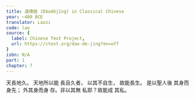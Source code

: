 ```yaml
---
title: 道德經 (Dàodéjīng) in Classical Chinese
year: ~400 BCE
translator: Laozi
code: lao
source: {
  label: Chinese Text Project,
  url: https://ctext.org/dao-de-jing?en=off
}
isbn: N/A
part: 1
chapter: 7
---
```

天長地久。
天地所以能
長且久者，
以其不自生，
故能長生。
是以聖人後
其身而身先；
外其身而身
存。非以其無
私耶？故能成
其私。